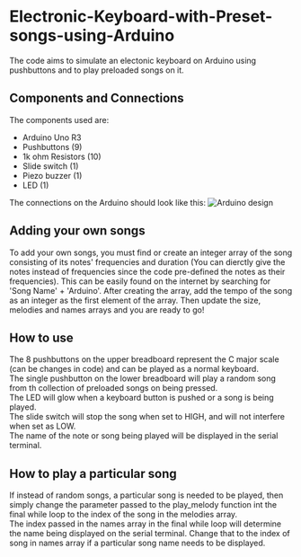 # Electronic-Keyboard-with-Preset-songs-using-Arduino

The code aims to simulate an electonic keyboard on Arduino using pushbuttons and to play preloaded songs on it.

## Components and Connections

The components used are:
* Arduino Uno R3
* Pushbuttons (9)
* 1k ohm Resistors (10)
* Slide switch (1)
* Piezo buzzer (1)
* LED (1)

The connections on the Arduino should look like this:
![Arduino design](https://user-images.githubusercontent.com/90915008/139451560-f9c1eedf-ad10-4274-845b-2cdaf9146a98.png)

## Adding your own songs

To add your own songs, you must find or create an integer array of the song consisting of its notes' frequencies and duration (You can dierctly give the notes instead of frequencies since the code pre-defined the notes as their frequencies). This can be easily found on the internet by searching for 'Song Name' + 'Arduino'. After creating the array, add the tempo of the song as an integer as the first element of the array.
Then update the size, melodies and names arrays and you are ready to go!

## How to use

The 8 pushbuttons on the upper breadboard represent the C major scale (can be changes in code) and can be played as a normal keyboard.  
The single pushbutton on the lower breadboard will play a random song from th collection of preloaded songs on being pressed.  
The LED will glow when a keyboard button is pushed or a song is being played.  
The slide switch will stop the song when set to HIGH, and will not interfere when set as LOW.  
The name of the note or song being played will be displayed in the serial terminal.  

## How to play a particular song

If instead of random songs, a particular song is needed to be played, then simply change the parameter passed to the play_melody function int the final while loop to the index of the song in the melodies array.  
The index passed in the names array in the final while loop will determine the name being displayed on the serial terminal. Change that to the index of song in names array if a particular song name needs to be displayed.
